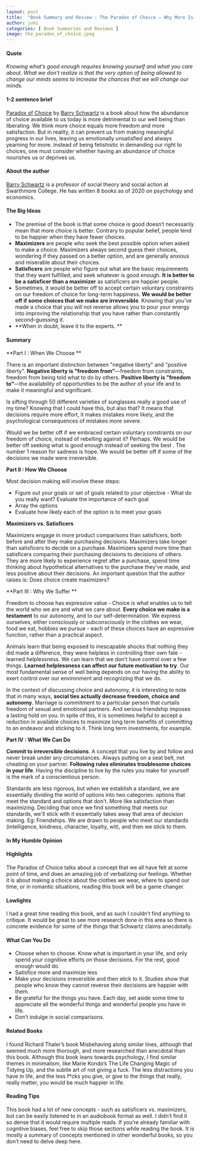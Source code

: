 ```yaml
---
layout: post
title:  "Book Summary and Review : The Paradox of Choice – Why More Is Less"
author: juhi
categories: [ Book Summaries and Reviews ]
image: the_paradox_of_choice.jpeg
---
```

<!-- Output copied to clipboard! -->


#### Quote

_Knowing what’s good enough requires knowing yourself and what you care about. What we don’t realize is that the very option of being allowed to change our minds seems to increase the chances that we will change our minds._


#### 1-2 sentence brief

[Paradox of Choice](https://www.amazon.com/Paradox-Choice-Why-More-Less/dp/149151423X) by [Barry Schwartz](https://www.swarthmore.edu/profile/barry-schwartz) is a book about how the abundance of choice available to us today is more detrimental to our well being than liberating. We think more choice equals more freedom and more satisfaction. But in reality, it can prevent us from making meaningful progress in our lives, leaving us emotionally unsatisfied and always yearning for more. Instead of being fetishistic in demanding our right to choices, one must consider whether having an abundance of choice nourishes us or deprives us.


#### About the author

[Barry Schwartz](https://en.wikipedia.org/wiki/Barry_Schwartz_(psychologist)) is a professor of social theory and social action at Swarthmore College. He has written 8 books as of 2020 on psychology and economics. 


#### The Big Ideas



*   The premise of the book is that some choice is good doesn’t necessarily mean that more choice is better. Contrary to popular belief, people tend to be happier when they have fewer choices.
*   **Maximizers** are people who seek the best possible option when asked to make a choice. Maximizers always second guess their choices, wondering if they passed on a better option, and are generally anxious and miserable about their choices.
*   **Satisficers** are people who figure out what are the basic requirements that they want fulfilled, and seek whatever is good enough. **It is better to be a satisficer than a maximizer** as satisficers are happier people.
*   Sometimes, it would be better off to accept certain voluntary constraints on our freedom of choice for long-term happiness. **We would be better off if some choices that we make are irreversible**. Knowing that you’ve made a choice that you will not reverse allows you to pour your energy into improving the relationship that you have rather than constantly second-guessing it.
*   **When in doubt, leave it to the experts. **


#### Summary

**Part I : When We Choose **

There is an important distinction between "negative liberty" and "positive liberty". **Negative liberty is "freedom from"**—freedom from constraints, freedom from being told what to do by others. **Positive liberty is "freedom to"**—the availability of opportunities to be the author of your life and to make it meaningful and significant.

Is sifting through 50 different varieties of sunglasses really a good use of my time? Knowing that I could have this, but also that? It means that decisions require more effort, it makes mistakes more likely, and the psychological consequences of mistakes more severe.

Would we be better off if we embraced certain voluntary constraints on our freedom of choice, instead of rebelling against it? Perhaps. We would be better off seeking what is good enough instead of seeking the best . The number 1 reason for sadness is hope. We would be better off if some of the decisions we made were irreversible.

**Part II : How We Choose**

Most decision making will involve these steps:



*   Figure out your goals or set of goals related to your objective - What do you really want? Evaluate the importance of each goal 
*   Array the options 
*   Evaluate how likely each of the option is to meet your goals

**Maximizers vs. Satisficers**

Maximizers engage in more product comparisons than satisficers, both before and after they make purchasing decisions. Maximizers take longer than satisficers to decide on a purchase. Maximizers spend more time than satisficers comparing their purchasing decisions to decisions of others. They are more likely to experience regret after a purchase, spend time thinking about hypothetical alternatives to the purchase they’ve made, and less positive about their decisions. An important question that the author raises is: Does choice create maximizers?

**Part III : Why We Suffer **

Freedom to choose has expressive value - Choice is what enables us to tell the world who we are and what we care about. **Every choice we make is a testament** to our autonomy, and to our self-determination. We express ourselves, either consciously or subconsciously in the clothes we wear, food we eat, hobbies we pursue - each of these choices have an expressive function, rather than a practical aspect.

Animals learn that being exposed to inescapable shocks that nothing they did made a difference, they were helpless in controlling their own fate - learned helplessness. We can learn that we don’t have control over a few things. **Learned helplessness can affect our future motivation to try**. Our most fundamental sense of well being depends on our having the ability to exert control over our environment and recognizing that we do. 

In the context of discussing choice and autonomy, it is interesting to note that in many ways, **social ties actually decrease freedom, choice and autonomy**. Marriage is commitment to a particular person that curtails freedom of sexual and emotional partners. And serious friendship imposes a lasting hold on you. In spite of this, it is sometimes helpful to accept a reduction in available choices to maximize long term benefits of committing to an endeavor and sticking to it. Think long term investments, for example.

**Part IV : What We Can Do**

**Commit to irreversible decisions**. A concept that you live by and follow and never break under any circumstances. Always putting on a seat belt, not cheating on your partner. **Following rules eliminates troublesome choices in your life**. Having the discipline to live by the rules you make for yourself is the mark of a conscientious  person. 

Standards are less rigorous, but when we establish a standard, we are essentially dividing the world of options into two categories: options that meet the standard and options that don’t. More like satisfaction than maximizing. Deciding that once we find something that meets our standards, we'll stick with it essentially takes away that area of decision making. Eg: Friendships. We are drawn to people who meet our standards (intelligence, kindness, character, loyalty, wit), and then we stick to them.


#### In My Humble Opinion


#### Highlights

The Paradox of Choice talks about a concept that we all have felt at some point of time, and does an amazing job of verbalizing our feelings. Whether it is about making a choice about the clothes we wear, where to spend our time, or in romantic situations, reading this book will be a game changer.


#### Lowlights

I had a great time reading this book, and as such I couldn’t find anything to critique. It would be great to see more research done in this area so there is concrete evidence for some of the things that Schwartz claims anecdotally.


#### What Can You Do



*   Choose when to choose. Know what is important in your life, and only spend your cognitive efforts on those decisions. For the rest, good enough would do.
*   Satisfice more and maximize less
*   Make your decisions irreversible and then stick to it. Studies show that people who know they cannot reverse their decisions are happier with them.
*   Be grateful for the things you have. Each day, set aside some time to appreciate all the wonderful things and wonderful people you have in life. 
*   Don’t indulge in social comparisons. 


#### Related Books

I found Richard Thaler’s book Misbehaving along similar lines, although that seemed much more thorough, and more researched than anecdotal than this book. Although this book leans towards psychology, I find similar themes in minimalism, like Marie Kondo’s The Life Changing Magic of Tidying Up, and the subtle art of not giving a fuck. The less distractions you have in life, and the less f*cks you give, or give to the things that really, really matter, you would be much happier in life.


#### Reading Tips

This book had a lot of new concepts - such as satisficers vs. maximizers, but can be easily listened to in an audiobook format as well. I didn’t find it so dense that it would require multiple reads. If you’re already familiar with cognitive biases, feel free to skip those sections while reading the book. It is mostly a summary of concepts mentioned in other wonderful books, so you don’t need to delve deep here.
